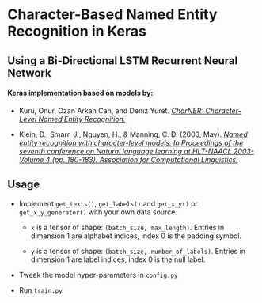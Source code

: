 # Character-Based Named Entity Recognition in Keras
## Using a Bi-Directional LSTM Recurrent Neural Network

#### Keras implementation based on models by:

 * Kuru, Onur, Ozan Arkan Can, and Deniz Yuret. [*CharNER: Character-Level Named Entity Recognition.*](http://www.aclweb.org/anthology/C/C16/C16-1087.pdf)
 
 * Klein, D., Smarr, J., Nguyen, H., & Manning, C. D. (2003, May). [*Named entity recognition with character-level models. In Proceedings of the seventh conference on Natural language learning at HLT-NAACL 2003-Volume 4 (pp. 180-183). Association for Computational Linguistics.*](http://nlp.stanford.edu/manning/papers/conll-ner.pdf)
  
## Usage

- Implement `get_texts()`, `get_labels()` and `get_x_y()` or `get_x_y_generator()` with your own data source. 

    - `x` is a tensor of shape: `(batch_size, max_length)`.
        Entries in dimension 1 are alphabet indices, index 0 is the padding symbol.
        
    - `y` is a tensor of shape: `(batch_size, number_of_labels)`.
        Entries in dimension 1 are label indices, index 0 is the null label.

- Tweak the model hyper-parameters in `config.py` 
     
- Run `train.py`